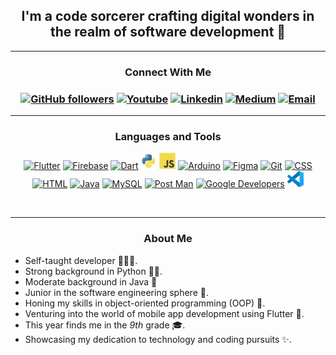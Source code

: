 <h2 align="center">I'm a code sorcerer crafting digital wonders in the realm of software development 🔮</h2>

---

<h3 align="center"> Connect With Me </h3>

<h3 align="center">
  
[![GitHub followers](https://img.shields.io/badge/-Join%20My%20Journey-black?style=for-the-badge&logo=GitHub)][github]
[![Youtube](https://img.shields.io/badge/-Subscribe-red?style=for-the-badge&logo=YouTube)][youtube]
[![Linkedin](https://img.shields.io/badge/-CONNECT-blue?style=for-the-badge&logo=Linkedin)][linkedin]
[![Medium](https://img.shields.io/badge/-Follow-black?style=for-the-badge&logo=Medium)][medium]
[![Email](https://img.shields.io/badge/-Mail%20me-yellow?style=for-the-badge&logo=Gmail)][email]
</h3>

---

<h3 align="center"> Languages and Tools </h3>

<p align="center">
  <a href="https://flutter.dev/"><img alt="Flutter" width="26px" src="https://www.vectorlogo.zone/logos/flutterio/flutterio-icon.svg" /></a>
  <a href="https://firebase.google.com/"><img alt="Firebase" width="26px" src="https://www.vectorlogo.zone/logos/firebase/firebase-icon.svg" /></a>
  <a href="https://dart.dev/"><img alt="Dart" width="26px" src="https://www.vectorlogo.zone/logos/dartlang/dartlang-icon.svg" /></a>
  <a href="https://www.python.org/"><img alt="Python" width="26px" src="https://raw.githubusercontent.com/devicons/devicon/master/icons/python/python-original.svg" /></a>
  <a href="https://www.javascript.com/"><img alt="JavaScript" width="26px" src="https://raw.githubusercontent.com/devicons/devicon/master/icons/javascript/javascript-original.svg"/></a>
  <a href="https://www.arduino.cc/"><img alt="Arduino" width="26px" src="https://cdn.worldvectorlogo.com/logos/arduino-1.svg"/></a>
  <a href="https://www.figma.com/"><img alt="Figma" width="26px" src="https://www.vectorlogo.zone/logos/figma/figma-icon.svg"/></a>
  <a href="https://git-scm.com/"><img alt="Git" width="26px" src="https://www.vectorlogo.zone/logos/git-scm/git-scm-icon.svg"/></a>
  <a href="https://www.w3schools.com/css/"><img alt="CSS" width="26px" src="https://www.vectorlogo.zone/logos/w3_css/w3_css-icon.svg"/></a>
  <a href="https://www.w3schools.com/html/"><img alt="HTML" width="26px" src="https://www.vectorlogo.zone/logos/w3_html5/w3_html5-icon.svg"/></a>
  <a href="https://www.java.com/"><img alt="Java" width="26px" src="https://www.vectorlogo.zone/logos/java/java-icon.svg"/></a>
  <a href="https://www.mysql.com/"><img alt="MySQL" width="26px" src="https://www.vectorlogo.zone/logos/mysql/mysql-icon.svg"/></a>
  <a href="https://postman.com/"><img alt="Post Man" width="26px" src="https://www.vectorlogo.zone/logos/getpostman/getpostman-icon.svg"/></a>
  <a href="https://developers.google.com/"><img alt="Google Developers" width="26px" src="https://www.svgrepo.com/show/353810/google-developers.svg"/></a>
  <a href="https://code.visualstudio.com/"><img alt="Visual Studio Code" width="26px" src="https://raw.githubusercontent.com/github/explore/80688e429a7d4ef2fca1e82350fe8e3517d3494d/topics/visual-studio-code/visual-studio-code.png" /></a>
</p>


<br />

---
<h3 align="center"> About Me </h3>

- Self-taught developer 👩🏻‍💻.
- Strong background in Python 👊🏻.
- Moderate background in Java 🧬
- Junior in the software engineering sphere 🧩. 
- Honing my skills in object-oriented programming (OOP) 🎲. 
- Venturing into the world of mobile app development using Flutter 🔷. 
- This year finds me in the *9th* grade 🎓. 
- Showcasing my dedication to technology and coding pursuits ✨.
<br />

[youtube]: https://youtube.com/@jinanalmoussawy?sub_confirmation=1
[linkedin]: https://www.linkedin.com/in/jinan-al-moussawi-2366ab250/
[github]: https://github.com/Jinan47
[medium]: https://medium.com/@jinanmswi47
[email]: mailto:jinanmswi47@gmail.com
